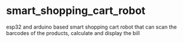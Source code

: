 # smart_shopping_cart_robot
 esp32 and arduino based smart shopping cart robot that can scan the barcodes of the products, calculate and display the bill
